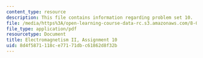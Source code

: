 ```yaml
---
content_type: resource
description: This file contains information regarding problem set 10.
file: /media/https%3A/open-learning-course-data-rc.s3.amazonaws.com/8-07-electromagnetism-ii-fall-2012/8d4f5871118ce77171dbc61862d8f32b_MIT8_07F12_pset10.pdf
file_type: application/pdf
resourcetype: Document
title: Electromagnetism II, Assignment 10
uid: 8d4f5871-118c-e771-71db-c61862d8f32b
---
```

